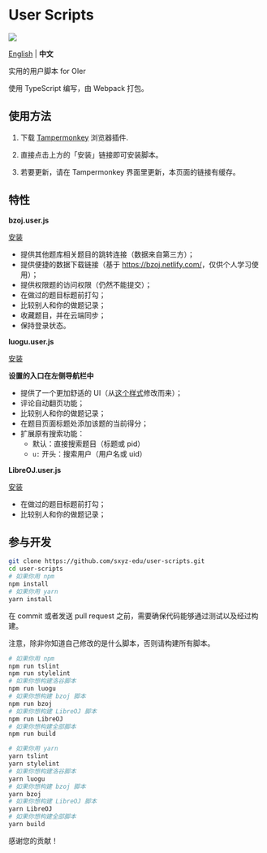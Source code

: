 # User Scripts

[![](https://travis-ci.com/sxyz-edu/user-scripts.svg?branch=master)](https://travis-ci.com/sxyz-edu/user-scripts)

[English](./README.md) | **中文**

实用的用户脚本 for OIer

使用 TypeScript 编写，由 Webpack 打包。

## 使用方法

1. 下载 [Tampermonkey](https://tampermonkey.net/) 浏览器插件.

2. 直接点击上方的「安装」链接即可安装脚本。

3. 若要更新，请在 Tampermonkey 界面里更新，本页面的链接有缓存。

## 特性

**bzoj.user.js**

[安装][bzoj-user-js]

- 提供其他题库相关题目的跳转连接（数据来自第三方）；
- 提供便捷的数据下载链接（基于 <https://bzoj.netlify.com/>，仅供个人学习使用）；
- 提供权限题的访问权限（仍然不能提交）；
- 在做过的题目标题前打勾；
- 比较别人和你的做题记录；
- 收藏题目，并在云端同步；
- 保持登录状态。

**luogu.user.js**

[安装][luogu-user-js]

**设置的入口在左侧导航栏中**

- 提供了一个更加舒适的 UI（从[这个样式][this style]修改而来）；
- 评论自动翻页功能；
- 比较别人和你的做题记录；
- 在题目页面标题处添加该题的当前得分；
- 扩展原有搜索功能：
  - 默认：直接搜索题目（标题或 pid）
  - `u:` 开头：搜索用户（用户名或 uid）

**LibreOJ.user.js**

[安装][libreoj-user-js]

- 在做过的题目标题前打勾；
- 比较别人和你的做题记录；

## 参与开发

```bash
git clone https://github.com/sxyz-edu/user-scripts.git
cd user-scripts
# 如果你用 npm
npm install
# 如果你用 yarn
yarn install
```

在 commit 或者发送 pull request 之前，需要确保代码能够通过测试以及经过构建。

注意，除非你知道自己修改的是什么脚本，否则请构建所有脚本。

```bash
# 如果你用 npm
npm run tslint
npm run stylelint
# 如果你想构建洛谷脚本
npm run luogu
# 如果你想构建 bzoj 脚本
npm run bzoj
# 如果你想构建 LibreOJ 脚本
npm run LibreOJ
# 如果你想构建全部脚本
npm run build

# 如果你用 yarn
yarn tslint
yarn stylelint
# 如果你想构建洛谷脚本
yarn luogu
# 如果你想构建 bzoj 脚本
yarn bzoj
# 如果你想构建 LibreOJ 脚本
yarn LibreOJ
# 如果你想构建全部脚本
yarn build
```

感谢您的贡献！

[bzoj-user-js]: https://cdn.jsdelivr.net/gh/sxyz-edu/user-scripts/dist/bzoj.user.js
[luogu-user-js]: https://cdn.jsdelivr.net/gh/sxyz-edu/user-scripts/dist/luogu.user.js
[libreoj-user-js]: https://cdn.jsdelivr.net/gh/sxyz-edu/user-scripts/dist/LibreOJ.user.js
[this style]: https://userstyles.org/styles/166554/argon-design-luogu-argon-design
